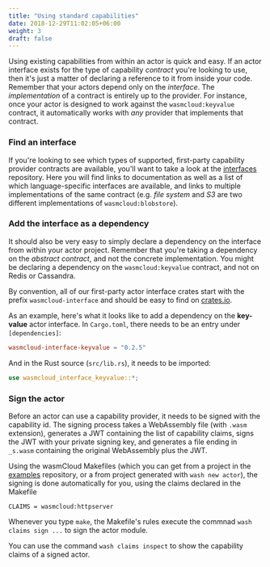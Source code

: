 ```yaml
---
title: "Using standard capabilities"
date: 2018-12-29T11:02:05+06:00
weight: 3
draft: false
---
```


Using existing capabilities from within an actor is quick and easy. If an actor interface exists for the type of capability _contract_ you're looking to use, then it's just a matter of declaring a reference to it from inside your code. Remember that your actors depend only on the _interface_. The _implementation_ of a contract is entirely up to the provider. For instance, once your actor is designed to work against the `wasmcloud:keyvalue` contract, it automatically works with _any_ provider that implements that contract.

### Find an interface

If you're looking to see which types of supported, first-party capability provider contracts are available, you'll want to take a look at the [interfaces](https://github.com/wasmCloud/interfaces/) repository. Here you will find links to documentation as well as a list of which language-specific interfaces are available, and links to multiple implementations of the same contract (e.g. _file system_ and _S3_ are two different implementations of `wasmcloud:blobstore`).

### Add the interface as a dependency

It should also be very easy to simply declare a dependency on the interface from within your actor project. Remember that you're taking a dependency on the _abstract contract_, and not the concrete implementation. You might be declaring a dependency on the `wasmcloud:keyvalue` contract, and not on Redis or Cassandra.

By convention, all of our first-party actor interface crates start with the prefix `wasmcloud-interface` and should be easy to find on [crates.io](https://crates.io/search?page=1&per_page=10&q=wasmcloud-interface).

As an example, here's what it looks like to add a dependency on the **key-value** actor interface. In `Cargo.toml`, there needs to be an entry under `[dependencies]`:

```toml
wasmcloud-interface-keyvalue = "0.2.5"
```

And in the Rust source (`src/lib.rs`), it needs to be imported:

```rust
use wasmcloud_interface_keyvalue::*;
```

### Sign the actor

Before an actor can use a capability provider, it needs to be signed with the capability id. The signing process takes a WebAssembly file (with `.wasm` extension), generates a JWT containing the list of capability claims, signs the JWT with your private signing key, and generates a file ending in `_s.wasm` containing the original WebAssembly plus the JWT.

Using the wasmCloud Makefiles (which you can get from a project in the [examples](https://github.com/wasmCloud/examples) repository, or a from project generated with `wash new actor`), the signing is done automatically for you, using the claims declared in the Makefile

```make
CLAIMS = wasmcloud:httpserver
```
Whenever you type `make`, the Makefile's rules execute the commnad `wash claims sign ...` to sign the actor module.

You can use the command `wash claims inspect` to show the capability claims of a signed actor.
